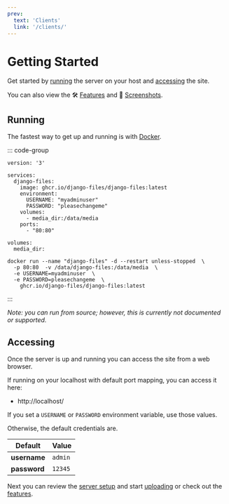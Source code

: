 ```yaml
---
prev:
  text: 'Clients'
  link: '/clients/'
---
```


# Getting Started

Get started by [running](#running) the server on your host and [accessing](#accessing) the site.

You can also view the 🛠️ [Features](features.md) and 📸 [Screenshots](features.md#screenshots).

## Running

The fastest way to get up and running is with [Docker](https://www.docker.com/).

::: code-group

```shell [Docker Compose]
version: '3'

services:
  django-files:
    image: ghcr.io/django-files/django-files:latest
    environment:
      USERNAME: "myadminuser"
      PASSWORD: "pleasechangeme"
    volumes:
      - media_dir:/data/media
    ports:
      - "80:80"

volumes:
  media_dir:
```

```shell [Docker CLI]
docker run --name "django-files" -d --restart unless-stopped  \
  -p 80:80  -v /data/django-files:/data/media  \
  -e USERNAME=myadminuser  \
  -e PASSWORD=pleasechangeme  \
    ghcr.io/django-files/django-files:latest
```

:::

_Note: you can run from source; however, this is currently not documented or supported._

## Accessing

Once the server is up and running you can access the site from a web browser.

If running on your localhost with default port mapping, you can access it here:

- http://localhost/

If you set a `USERNAME` or `PASSWORD` environment variable, use those values.

Otherwise, the default credentials are.

| Default      | Value          |
| ------------ | -------------- |
| **username** | `admin` <CB /> |
| **password** | `12345` <CB /> |

Next you can review the [server setup](setup.md) and start [uploading](upload.md) or check out the [features](features.md).
